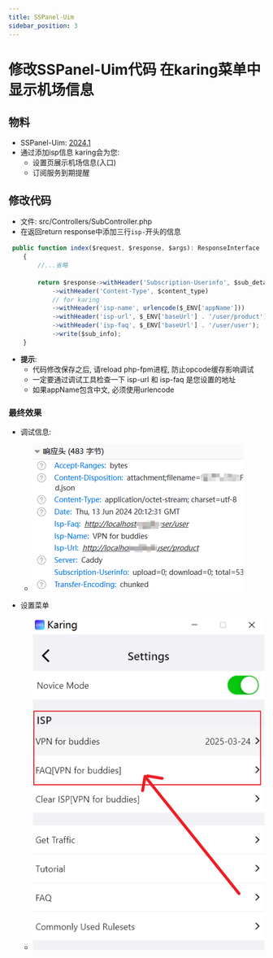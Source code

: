```yaml
---
title: SSPanel-Uim
sidebar_position: 3
---
```


# 修改SSPanel-Uim代码 在karing菜单中显示机场信息

## 物料
- SSPanel-Uim: [2024.1](https://github.com/Anankke/SSPanel-UIM/releases/tag/2024.1)
- 通过添加isp信息 karing会为您:
  - 设置页展示机场信息(入口)
  - 订阅服务到期提醒

## 修改代码
- 文件: src/Controllers/SubController.php
- 在返回return response中添加三行`isp-`开头的信息
```jsx title="src/Controllers/SubController.php"
 public function index($request, $response, $args): ResponseInterface
    {
        //...省略

        return $response->withHeader('Subscription-Userinfo', $sub_details)
            ->withHeader('Content-Type', $content_type)
            // for karing
            ->withHeader('isp-name', urlencode($_ENV['appName']))
            ->withHeader('isp-url', $_ENV['baseUrl'] . '/user/product')
            ->withHeader('isp-faq', $_ENV['baseUrl'] . '/user/user');
            ->write($sub_info);
    }
```
- **提示**:
  - 代码修改保存之后, 请reload php-fpm进程, 防止opcode缓存影响调试
  - 一定要通过调试工具检查一下 isp-url 和 isp-faq 是您设置的地址
  - 如果appName包含中文, 必须使用urlencode


### 最终效果
- 调试信息:
  - ![debug](./img/cpr-3.png)

- 设置菜单
  - ![menu](./img/cpr-1.png)


